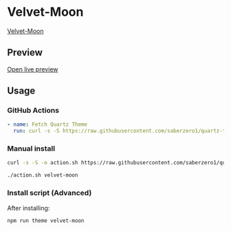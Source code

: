 # Velvet-Moon

[Velvet-Moon](https://quinta0.github.io/)

## Preview

[Open live preview](https://quartz-themes.github.io/velvet-moon/)

## Usage

### GitHub Actions

```yaml
- name: Fetch Quartz Theme
  run: curl -s -S https://raw.githubusercontent.com/saberzero1/quartz-themes/master/action.sh | bash -s -- velvet-moon
```

### Manual install

```bash
curl -s -S -o action.sh https://raw.githubusercontent.com/saberzero1/quartz-themes/master/action.sh

./action.sh velvet-moon
```

### Install script (Advanced)

After installing:

```bash
npm run theme velvet-moon
```
